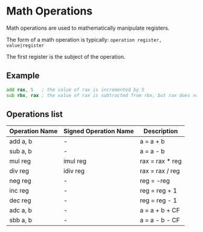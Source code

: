 # Math Operations

Math operations are used to mathematically manipulate registers.

The form of a math operation is typically: `operation register, value|register`

The first register is the subject of the operation.

## Example

```asm
add rax, 5   ; the value of rax is incremented by 5
sub rbx, rax ; the value of rax is subtracted from rbx, but rax does not change
```

## Operations list 

| Operation Name | Signed Operation Name | Description |
| --- | --- | --- |
| add a, b | - | a = a + b |
| sub a, b | - | a = a - b |
| mul reg | imul reg | rax = rax * reg |
| div reg | idiv reg | rax = rax / reg |
| neg reg | - | reg = -reg |
| inc reg | - | reg = reg + 1 |
| dec reg | - | reg = reg - 1 |
| adc a, b | - | a = a + b + CF |
| sbb a, b | - | a = a - b - CF |
